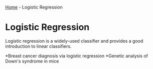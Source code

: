 [Home](../sequence.md) - Logistic Regression 

# Logistic Regression

Logistic regression is a widely-used classifier and provides a good
introduction to linear classifiers.  

*Breast cancer diagnosis via logistic regression
*Genetic analysis of Down's syndrome in mice

